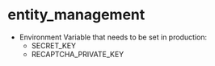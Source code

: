 # entity_management

* Environment Variable that needs to be set in production:
    * SECRET_KEY
    * RECAPTCHA_PRIVATE_KEY